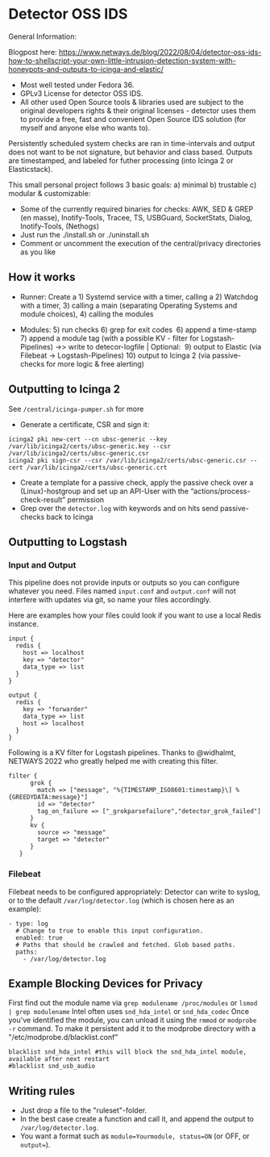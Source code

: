# Detector OSS IDS

General Information: 

Blogpost here: https://www.netways.de/blog/2022/08/04/detector-oss-ids-how-to-shellscript-your-own-little-intrusion-detection-system-with-honeypots-and-outputs-to-icinga-and-elastic/

- Most well tested under Fedora 36.
- GPLv3 License for detector OSS IDS. 
- All other used Open Source tools & libraries used are subject to the original developers rights & their original licenses - detector uses them to provide a free, fast and convenient Open Source IDS solution (for myself and anyone else who wants to).

Persistently scheduled system checks are ran in time-intervals and output does not want to be not signature, but behavior and class based. Outputs are timestamped, and labeled for futher processing (into Icinga 2 or Elasticstack).

This small personal project follows 3 basic goals: a) minimal b) trustable c) modular & customizable:

- Some of the currently required binaries for checks: AWK, SED & GREP (en masse), Inotify-Tools, Tracee, TS, USBGuard, SocketStats, Dialog, Inotify-Tools, (Nethogs)
- Just run the ./install.sh or ./uninstall.sh
- Comment or uncomment the execution of the central/privacy directories as you like

## How it works

- Runner: Create a 1) Systemd service with a timer, calling a 2) Watchdog with a timer, 3) calling a main (separating Operating Systems and module choices), 4) calling the modules

- Modules: 5) run checks 6) grep for exit codes  6) append a time-stamp 7) append a module tag (with a possible KV - filter for Logstash-Pipelines) ->> write to detecor-logfile | Optional:  9) output to Elastic (via Filebeat -> Logstash-Pipelines) 10) output to Icinga 2 (via passive-checks for more logic & free alerting)

## Outputting to Icinga 2
See `/central/icinga-pumper.sh` for more
- Generate a certificate, CSR and sign it:

```
icinga2 pki new-cert --cn ubsc-generic --key /var/lib/icinga2/certs/ubsc-generic.key --csr /var/lib/icinga2/certs/ubsc-generic.csr
icinga2 pki sign-csr --csr /var/lib/icinga2/certs/ubsc-generic.csr --cert /var/lib/icinga2/certs/ubsc-generic.crt
```
- Create a template for a passive check, apply the passive check over a (Linux)-hostgroup and set up an API-User with the “actions/process-check-result” permission
- Grep over the `detector.log` with keywords and on hits send passive-checks back to Icinga

## Outputting to Logstash

### Input and Output ##

This pipeline does not provide inputs or outputs so you can configure whatever you need. Files named `input.conf` and `output.conf` will not interfere with updates via git, so name your files accordingly.

Here are examples how your files could look if you want to use a local Redis instance.

```
input {
  redis {
    host => localhost
    key => "detector"
    data_type => list
  }
}

output {
  redis {
    key => "forwarder"
    data_type => list
    host => localhost
  }
}
```

Following is a KV filter for Logstash pipelines. Thanks to @widhalmt, NETWAYS 2022 who greatly helped me with creating this filter.

```
filter {
      grok {
        match => ["message", "%{TIMESTAMP_ISO8601:timestamp}\] %{GREEDYDATA:message}"]
        id => "detector"
        tag_on_failure => ["_grokparsefailure","detector_grok_failed"]
      }
      kv {
        source => "message"
        target => "detector"
      }
   }
```
### Filebeat

Filebeat needs to be configured appropriately: Detector can write to syslog, or to the default `/var/log/detector.log` (which is chosen here as an example):

```
- type: log
  # Change to true to enable this input configuration.
  enabled: true
  # Paths that should be crawled and fetched. Glob based paths.
  paths:
    - /var/log/detector.log

```

## Example Blocking Devices for Privacy
First find out the module name via `grep modulename /proc/modules` or `lsmod | grep modulename`
Intel often uses `snd_hda_intel` or `snd_hda_codec`
Once you've identified the module, you can unload it using the `rmmod` or `modprobe -r` command. 
To make it persistent add it to the modprobe directory with a  "/etc/modprobe.d/blacklist.conf"

```
blacklist snd_hda_intel #this will block the snd_hda_intel module, available after next restart
#blacklist snd_usb_audio
```

## Writing rules
- Just drop a file to the "ruleset"-folder. 
- In the best case create a function and call it, and append the output to `/var/log/detector.log`. 
- You want a format such as `module=Yourmodule, status=ON` (or OFF, or `output=`).
